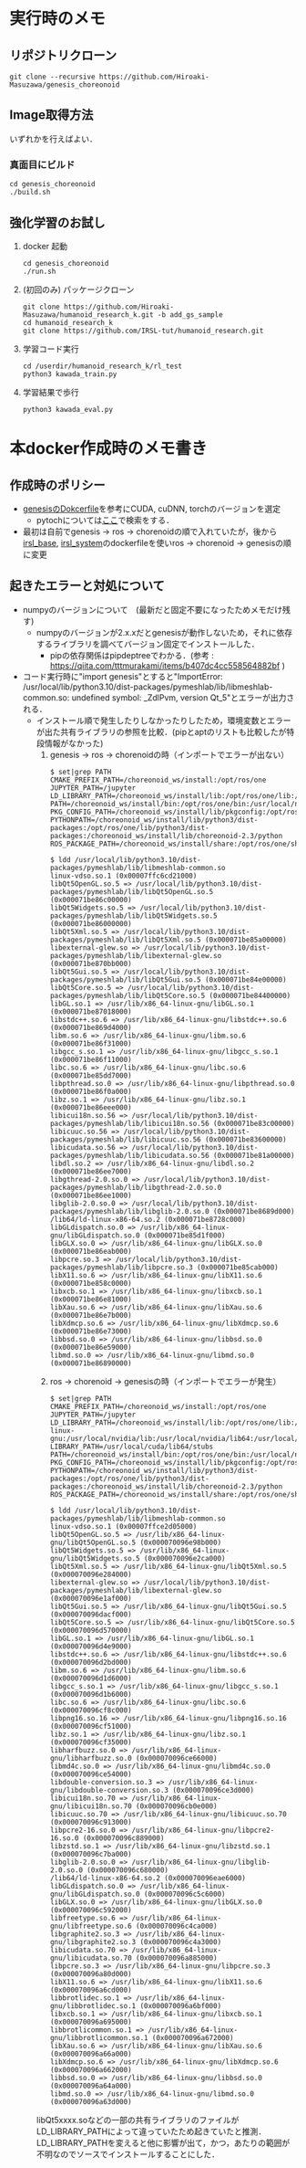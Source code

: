 
# 実行時のメモ

## リポジトリクローン
```
git clone --recursive https://github.com/Hiroaki-Masuzawa/genesis_choreonoid
```

## Image取得方法
いずれかを行えばよい．
### 真面目にビルド
```
cd genesis_choreonoid
./build.sh
```
<!-- ### repoから取得
たまに古いので注意．
```
docker pull repo.irsl.eiiris.tut.ac.jp/masuzawa_hiroaki_genesis_choreonoid:latest
docker tag repo.irsl.eiiris.tut.ac.jp/masuzawa_hiroaki_genesis_choreonoid:latest genesis_choreonoid:latest
``` -->

## 強化学習のお試し
1. docker 起動
    ```
    cd genesis_choreonoid
    ./run.sh
    ```
1. (初回のみ) パッケージクローン
    ```
    git clone https://github.com/Hiroaki-Masuzawa/humanoid_research_k.git -b add_gs_sample
    cd humanoid_research_k
    git clone https://github.com/IRSL-tut/humanoid_research.git
    ```
1. 学習コード実行
    ```
    cd /userdir/humanoid_research_k/rl_test
    python3 kawada_train.py
    ```
1. 学習結果で歩行
    ```
    python3 kawada_eval.py
    ```



# 本docker作成時のメモ書き
## 作成時のポリシー
- [genesisのDokcerfile](https://github.com/Hiroaki-Masuzawa/genesis_choreonoid/blob/fba95fffe1424cb71dae0e75e0ac2587217d9e86/Dockerfile.add_genesis#L22)を参考にCUDA, cuDNN, torchのバージョンを選定
    - pytochについては[ここ](https://pytorch.org/get-started/previous-versions/)で検索をする．
- 最初は自前でgenesis -> ros -> chorenoidの順で入れていたが，後から[irsl_base](https://github.com/IRSL-tut/irsl_docker_base/), [irsl_system](https://github.com/IRSL-tut/irsl_docker_irsl_system)のdockerfileを使いros -> chorenoid -> genesisの順に変更

## 起きたエラーと対処について 
- numpyのバージョンについて　(最新だと固定不要になったためメモだけ残す)
    - numpyのバージョンが2.x.xだとgenesisが動作しないため，それに依存するライブラリを調べてバージョン固定でインストールした．
        - pipの依存関係はpipdeptreeでわかる．(参考 : https://qiita.com/tttmurakami/items/b407dc4cc558564882bf )
- コード実行時に"import genesis"とすると"ImportError: /usr/local/lib/python3.10/dist-packages/pymeshlab/lib/libmeshlab-common.so: undefined symbol: _ZdlPvm, version Qt_5"とエラーが出力される．
    - インストール順で発生したりしなかったりしたため，環境変数とエラーが出た共有ライブラリの参照を比較．(pipとaptのリストも比較したが特段情報がなかった)
        1. genesis -> ros -> chorenoidの時（インポートでエラーが出ない）
            ```
            $ set|grep PATH
            CMAKE_PREFIX_PATH=/choreonoid_ws/install:/opt/ros/one
            JUPYTER_PATH=/jupyter
            LD_LIBRARY_PATH=/choreonoid_ws/install/lib:/opt/ros/one/lib:/usr/local/nvidia/lib:/usr/local/nvidia/lib64:/opt/xeus/lib
            PATH=/choreonoid_ws/install/bin:/opt/ros/one/bin:/usr/local/nvidia/bin:/usr/local/cuda/bin:/usr/local/sbin:/usr/local/bin:/usr/sbin:/usr/bin:/sbin:/bin:/opt/xeus/bin:/user_scripts
            PKG_CONFIG_PATH=/choreonoid_ws/install/lib/pkgconfig:/opt/ros/one/lib/pkgconfig
            PYTHONPATH=/choreonoid_ws/install/lib/python3/dist-packages:/opt/ros/one/lib/python3/dist-packages:/choreonoid_ws/install/lib/choreonoid-2.3/python
            ROS_PACKAGE_PATH=/choreonoid_ws/install/share:/opt/ros/one/share
            ```
            ```
            $ ldd /usr/local/lib/python3.10/dist-packages/pymeshlab/lib/libmeshlab-common.so
            linux-vdso.so.1 (0x00007ffc6cd21000)
            libQt5OpenGL.so.5 => /usr/local/lib/python3.10/dist-packages/pymeshlab/lib/libQt5OpenGL.so.5 (0x000071be86c00000)
            libQt5Widgets.so.5 => /usr/local/lib/python3.10/dist-packages/pymeshlab/lib/libQt5Widgets.so.5 (0x000071be86000000)
            libQt5Xml.so.5 => /usr/local/lib/python3.10/dist-packages/pymeshlab/lib/libQt5Xml.so.5 (0x000071be85a00000)
            libexternal-glew.so => /usr/local/lib/python3.10/dist-packages/pymeshlab/lib/libexternal-glew.so (0x000071be870bb000)
            libQt5Gui.so.5 => /usr/local/lib/python3.10/dist-packages/pymeshlab/lib/libQt5Gui.so.5 (0x000071be84e00000)
            libQt5Core.so.5 => /usr/local/lib/python3.10/dist-packages/pymeshlab/lib/libQt5Core.so.5 (0x000071be84400000)
            libGL.so.1 => /usr/lib/x86_64-linux-gnu/libGL.so.1 (0x000071be87018000)
            libstdc++.so.6 => /usr/lib/x86_64-linux-gnu/libstdc++.so.6 (0x000071be869d4000)
            libm.so.6 => /usr/lib/x86_64-linux-gnu/libm.so.6 (0x000071be86f31000)
            libgcc_s.so.1 => /usr/lib/x86_64-linux-gnu/libgcc_s.so.1 (0x000071be86f11000)
            libc.so.6 => /usr/lib/x86_64-linux-gnu/libc.so.6 (0x000071be85dd7000)
            libpthread.so.0 => /usr/lib/x86_64-linux-gnu/libpthread.so.0 (0x000071be86f0a000)
            libz.so.1 => /usr/lib/x86_64-linux-gnu/libz.so.1 (0x000071be86eee000)
            libicui18n.so.56 => /usr/local/lib/python3.10/dist-packages/pymeshlab/lib/libicui18n.so.56 (0x000071be83c00000)
            libicuuc.so.56 => /usr/local/lib/python3.10/dist-packages/pymeshlab/lib/libicuuc.so.56 (0x000071be83600000)
            libicudata.so.56 => /usr/local/lib/python3.10/dist-packages/pymeshlab/lib/libicudata.so.56 (0x000071be81a00000)
            libdl.so.2 => /usr/lib/x86_64-linux-gnu/libdl.so.2 (0x000071be86ee7000)
            libgthread-2.0.so.0 => /usr/local/lib/python3.10/dist-packages/pymeshlab/lib/libgthread-2.0.so.0 (0x000071be86ee1000)
            libglib-2.0.so.0 => /usr/local/lib/python3.10/dist-packages/pymeshlab/lib/libglib-2.0.so.0 (0x000071be8689d000)
            /lib64/ld-linux-x86-64.so.2 (0x000071be8728c000)
            libGLdispatch.so.0 => /usr/lib/x86_64-linux-gnu/libGLdispatch.so.0 (0x000071be85d1f000)
            libGLX.so.0 => /usr/lib/x86_64-linux-gnu/libGLX.so.0 (0x000071be86eab000)
            libpcre.so.3 => /usr/local/lib/python3.10/dist-packages/pymeshlab/lib/libpcre.so.3 (0x000071be85cab000)
            libX11.so.6 => /usr/lib/x86_64-linux-gnu/libX11.so.6 (0x000071be858c0000)
            libxcb.so.1 => /usr/lib/x86_64-linux-gnu/libxcb.so.1 (0x000071be86e81000)
            libXau.so.6 => /usr/lib/x86_64-linux-gnu/libXau.so.6 (0x000071be86e7b000)
            libXdmcp.so.6 => /usr/lib/x86_64-linux-gnu/libXdmcp.so.6 (0x000071be86e73000)
            libbsd.so.0 => /usr/lib/x86_64-linux-gnu/libbsd.so.0 (0x000071be86e59000)
            libmd.so.0 => /usr/lib/x86_64-linux-gnu/libmd.so.0 (0x000071be86890000)
            ```
        2. ros -> chorenoid -> genesisの時（インポートでエラーが発生）
            ```
            $ set|grep PATH
            CMAKE_PREFIX_PATH=/choreonoid_ws/install:/opt/ros/one
            JUPYTER_PATH=/jupyter
            LD_LIBRARY_PATH=/choreonoid_ws/install/lib:/opt/ros/one/lib:/usr/lib/x86_64-linux-gnu:/usr/local/nvidia/lib:/usr/local/nvidia/lib64:/usr/local/nvidia/lib:/usr/local/nvidia/lib64:/opt/xeus/lib
            LIBRARY_PATH=/usr/local/cuda/lib64/stubs
            PATH=/choreonoid_ws/install/bin:/opt/ros/one/bin:/usr/local/nvidia/bin:/usr/local/cuda/bin:/usr/local/sbin:/usr/local/bin:/usr/sbin:/usr/bin:/sbin:/bin:/opt/xeus/bin:/user_scripts
            PKG_CONFIG_PATH=/choreonoid_ws/install/lib/pkgconfig:/opt/ros/one/lib/pkgconfig
            PYTHONPATH=/choreonoid_ws/install/lib/python3/dist-packages:/opt/ros/one/lib/python3/dist-packages:/choreonoid_ws/install/lib/choreonoid-2.3/python
            ROS_PACKAGE_PATH=/choreonoid_ws/install/share:/opt/ros/one/share
            ```
            ```
            $ ldd /usr/local/lib/python3.10/dist-packages/pymeshlab/lib/libmeshlab-common.so
            linux-vdso.so.1 (0x00007ffce2d05000)
            libQt5OpenGL.so.5 => /usr/lib/x86_64-linux-gnu/libQt5OpenGL.so.5 (0x000070096e98b000)
            libQt5Widgets.so.5 => /usr/lib/x86_64-linux-gnu/libQt5Widgets.so.5 (0x000070096e2ca000)
            libQt5Xml.so.5 => /usr/lib/x86_64-linux-gnu/libQt5Xml.so.5 (0x000070096e284000)
            libexternal-glew.so => /usr/local/lib/python3.10/dist-packages/pymeshlab/lib/libexternal-glew.so (0x000070096e1af000)
            libQt5Gui.so.5 => /usr/lib/x86_64-linux-gnu/libQt5Gui.so.5 (0x000070096dacf000)
            libQt5Core.so.5 => /usr/lib/x86_64-linux-gnu/libQt5Core.so.5 (0x000070096d570000)
            libGL.so.1 => /usr/lib/x86_64-linux-gnu/libGL.so.1 (0x000070096d4e9000)
            libstdc++.so.6 => /usr/lib/x86_64-linux-gnu/libstdc++.so.6 (0x000070096d2bd000)
            libm.so.6 => /usr/lib/x86_64-linux-gnu/libm.so.6 (0x000070096d1d6000)
            libgcc_s.so.1 => /usr/lib/x86_64-linux-gnu/libgcc_s.so.1 (0x000070096d1b6000)
            libc.so.6 => /usr/lib/x86_64-linux-gnu/libc.so.6 (0x000070096cf8c000)
            libpng16.so.16 => /usr/lib/x86_64-linux-gnu/libpng16.so.16 (0x000070096cf51000)
            libz.so.1 => /usr/lib/x86_64-linux-gnu/libz.so.1 (0x000070096cf35000)
            libharfbuzz.so.0 => /usr/lib/x86_64-linux-gnu/libharfbuzz.so.0 (0x000070096ce66000)
            libmd4c.so.0 => /usr/lib/x86_64-linux-gnu/libmd4c.so.0 (0x000070096ce54000)
            libdouble-conversion.so.3 => /usr/lib/x86_64-linux-gnu/libdouble-conversion.so.3 (0x000070096ce3d000)
            libicui18n.so.70 => /usr/lib/x86_64-linux-gnu/libicui18n.so.70 (0x000070096cb0e000)
            libicuuc.so.70 => /usr/lib/x86_64-linux-gnu/libicuuc.so.70 (0x000070096c913000)
            libpcre2-16.so.0 => /usr/lib/x86_64-linux-gnu/libpcre2-16.so.0 (0x000070096c889000)
            libzstd.so.1 => /usr/lib/x86_64-linux-gnu/libzstd.so.1 (0x000070096c7ba000)
            libglib-2.0.so.0 => /usr/lib/x86_64-linux-gnu/libglib-2.0.so.0 (0x000070096c680000)
            /lib64/ld-linux-x86-64.so.2 (0x000070096eae6000)
            libGLdispatch.so.0 => /usr/lib/x86_64-linux-gnu/libGLdispatch.so.0 (0x000070096c5c6000)
            libGLX.so.0 => /usr/lib/x86_64-linux-gnu/libGLX.so.0 (0x000070096c592000)
            libfreetype.so.6 => /usr/lib/x86_64-linux-gnu/libfreetype.so.6 (0x000070096c4ca000)
            libgraphite2.so.3 => /usr/lib/x86_64-linux-gnu/libgraphite2.so.3 (0x000070096c4a3000)
            libicudata.so.70 => /usr/lib/x86_64-linux-gnu/libicudata.so.70 (0x000070096a885000)
            libpcre.so.3 => /usr/lib/x86_64-linux-gnu/libpcre.so.3 (0x000070096a80d000)
            libX11.so.6 => /usr/lib/x86_64-linux-gnu/libX11.so.6 (0x000070096a6cd000)
            libbrotlidec.so.1 => /usr/lib/x86_64-linux-gnu/libbrotlidec.so.1 (0x000070096a6bf000)
            libxcb.so.1 => /usr/lib/x86_64-linux-gnu/libxcb.so.1 (0x000070096a695000)
            libbrotlicommon.so.1 => /usr/lib/x86_64-linux-gnu/libbrotlicommon.so.1 (0x000070096a672000)
            libXau.so.6 => /usr/lib/x86_64-linux-gnu/libXau.so.6 (0x000070096a66a000)
            libXdmcp.so.6 => /usr/lib/x86_64-linux-gnu/libXdmcp.so.6 (0x000070096a662000)
            libbsd.so.0 => /usr/lib/x86_64-linux-gnu/libbsd.so.0 (0x000070096a64a000)
            libmd.so.0 => /usr/lib/x86_64-linux-gnu/libmd.so.0 (0x000070096a63d000)
            ```
        libQt5xxxx.soなどの一部の共有ライブラリのファイルがLD_LIBRARY_PATHによって違っていたため起きていたと推測．LD_LIBRARY_PATHを変えると他に影響が出て，かつ，あたりの範囲が不明なのでソースでインストールすることにした．